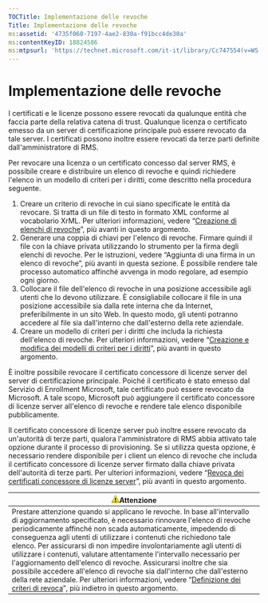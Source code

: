 ```yaml
---
TOCTitle: Implementazione delle revoche
Title: Implementazione delle revoche
ms:assetid: '4735f060-7197-4ae2-830a-f91bcc4de30a'
ms:contentKeyID: 18824586
ms:mtpsurl: 'https://technet.microsoft.com/it-it/library/Cc747554(v=WS.10)'
---
```


Implementazione delle revoche
=============================

I certificati e le licenze possono essere revocati da qualunque entità che faccia parte della relativa catena di trust. Qualunque licenza o certificato emesso da un server di certificazione principale può essere revocato da tale server. I certificati possono inoltre essere revocati da terze parti definite dall'amministratore di RMS.

Per revocare una licenza o un certificato concesso dal server RMS, è possibile creare e distribuire un elenco di revoche e quindi richiedere l'elenco in un modello di criteri per i diritti, come descritto nella procedura seguente.

1.  Creare un criterio di revoche in cui siano specificate le entità da revocare. Si tratta di un file di testo in formato XML conforme al vocabolario XrML. Per ulteriori informazioni, vedere “[Creazione di elenchi di revoche](https://technet.microsoft.com/1ef75199-3344-4225-84de-a863a777696a)”, più avanti in questo argomento.
2.  Generare una coppia di chiavi per l'elenco di revoche. Firmare quindi il file con la chiave privata utilizzando lo strumento per la firma degli elenchi di revoche. Per le istruzioni, vedere “Aggiunta di una firma in un elenco di revoche”, più avanti in questa sezione. È possibile rendere tale processo automatico affinché avvenga in modo regolare, ad esempio ogni giorno.
3.  Collocare il file dell'elenco di revoche in una posizione accessibile agli utenti che lo devono utilizzare. È consigliabile collocare il file in una posizione accessibile sia dalla rete interna che da Internet, preferibilmente in un sito Web. In questo modo, gli utenti potranno accedere al file sia dall'interno che dall'esterno della rete aziendale.
4.  Creare un modello di criteri per i diritti che includa la richiesta dell'elenco di revoche. Per ulteriori informazioni, vedere “[Creazione e modifica dei modelli di criteri per i diritti](https://technet.microsoft.com/6014176f-ef71-4d29-b3e3-da129c18563d)”, più avanti in questo argomento.

È inoltre possibile revocare il certificato concessore di licenze server del server di certificazione principale. Poiché il certificato è stato emesso dal Servizio di Enrollment Microsoft, tale certificato può essere revocato da Microsoft. A tale scopo, Microsoft può aggiungere il certificato concessore di licenze server all'elenco di revoche e rendere tale elenco disponibile pubblicamente.

Il certificato concessore di licenze server può inoltre essere revocato da un'autorità di terze parti, qualora l'amministratore di RMS abbia attivato tale opzione durante il processo di provisioning. Se si utilizza questa opzione, è necessario rendere disponibile per i client un elenco di revoche che includa il certificato concessore di licenze server firmato dalla chiave privata dell'autorità di terze parti. Per ulteriori informazioni, vedere “[Revoca dei certificati concessore di licenze server](https://technet.microsoft.com/8020861d-d196-4431-8282-044675ef5616)”, più avanti in questo argomento.

| ![](images/Cc747554.Caution(WS.10).gif)Attenzione                                                                                                                                                                                                                                                                                                                                                                                                                                                                                                                                                                                                                                                                                                                    |
|---------------------------------------------------------------------------------------------------------------------------------------------------------------------------------------------------------------------------------------------------------------------------------------------------------------------------------------------------------------------------------------------------------------------------------------------------------------------------------------------------------------------------------------------------------------------------------------------------------------------------------------------------------------------------------------------------------------------------------------------------------------------------------------------------|
| Prestare attenzione quando si applicano le revoche. In base all'intervallo di aggiornamento specificato, è necessario rinnovare l'elenco di revoche periodicamente affinché non scada automaticamente, impedendo di conseguenza agli utenti di utilizzare i contenuti che richiedono tale elenco. Per assicurarsi di non impedire involontariamente agli utenti di utilizzare i contenuti, valutare attentamente l'intervallo necessario per l'aggiornamento dell'elenco di revoche. Assicurarsi inoltre che sia possibile accedere all'elenco di revoche sia dall'interno che dall'esterno della rete aziendale. Per ulteriori informazioni, vedere “[Definizione dei criteri di revoca](https://technet.microsoft.com/e2fffe9f-def7-439b-a8aa-43f8a065813d)”, più indietro in questo argomento. |
